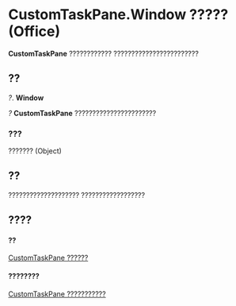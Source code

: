 
# CustomTaskPane.Window ????? (Office)

 **CustomTaskPane** ???????????? ????????????????????????


## ??

 _?_. **Window**

 _?_ **CustomTaskPane** ???????????????????????


### ???

??????? (Object)


## ??

???????????????????? ??????????????????


## ????


#### ??


[CustomTaskPane ??????](7ed379b7-d070-4d7b-abe1-92dc73d3d137.md)
#### ????????


[CustomTaskPane ???????????](http://msdn.microsoft.com/library/858cc1d3-6fe8-5fa2-5a1c-416255227de8%28Office.15%29.aspx)